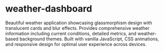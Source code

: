 # weather-dashboard
Beautiful weather application showcasing glassmorphism design with translucent cards and blur effects. Provides comprehensive weather information including current conditions, detailed metrics, and weather-based background themes. Built with vanilla JavaScript, CSS animations, and responsive design for optimal user experience across devices.
